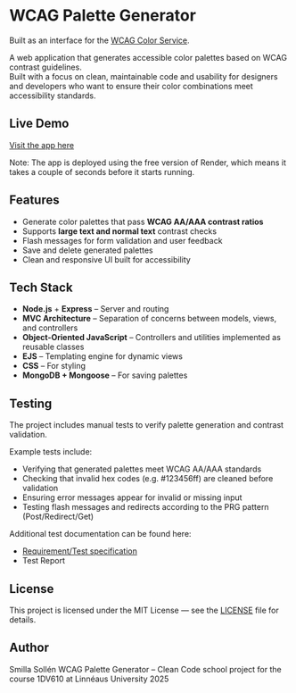 # WCAG Palette Generator
Built as an interface for the [WCAG Color Service](https://www.npmjs.com/package/wcag-color-service).

A web application that generates accessible color palettes based on WCAG contrast guidelines.  
Built with a focus on clean, maintainable code and usability for designers and developers who want to ensure their color combinations meet accessibility standards.

## Live Demo

[Visit the app here](https://wcag-palatte-generator.onrender.com)

Note: The app is deployed using the free version of Render, which means it takes a couple of seconds before it starts running. 


## Features

- Generate color palettes that pass **WCAG AA/AAA contrast ratios**
- Supports **large text and normal text** contrast checks
- Flash messages for form validation and user feedback
- Save and delete generated palettes
- Clean and responsive UI built for accessibility

## Tech Stack

- **Node.js** + **Express** – Server and routing  
- **MVC Architecture** – Separation of concerns between models, views, and controllers  
- **Object-Oriented JavaScript** – Controllers and utilities implemented as reusable classes  
- **EJS** – Templating engine for dynamic views  
- **CSS** – For styling  
- **MongoDB + Mongoose** – For saving palettes  

## Testing

The project includes manual tests to verify palette generation and contrast validation.

Example tests include:
- Verifying that generated palettes meet WCAG AA/AAA standards
- Checking that invalid hex codes (e.g. #123456ff) are cleaned before validation
- Ensuring error messages appear for invalid or missing input
- Testing flash messages and redirects according to the PRG pattern (Post/Redirect/Get)

Additional test documentation can be found here:
- [Requirement/Test specification](./docs/kravspecifikation.md)
- Test Report

## License

This project is licensed under the MIT License — see the [LICENSE](/LICENSE)
 file for details.

 ## Author

 Smilla Sollén
 WCAG Palette Generator – Clean Code school project for the course 1DV610 at Linnéaus University 2025